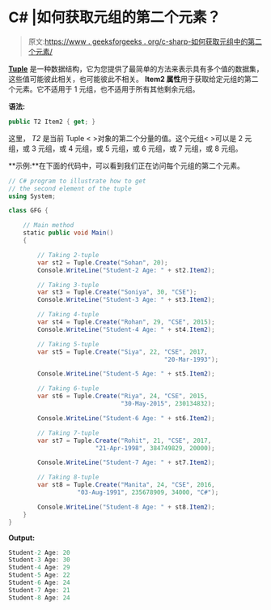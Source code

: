 # C# |如何获取元组的第二个元素？

> 原文:[https://www . geeksforgeeks . org/c-sharp-如何获取元组中的第二个元素/](https://www.geeksforgeeks.org/c-sharp-how-to-get-second-element-of-the-tuple/)

**[Tuple](https://www.geeksforgeeks.org/c-sharp-tuple/)** 是一种数据结构，它为您提供了最简单的方法来表示具有多个值的数据集，这些值可能彼此相关，也可能彼此不相关。 **Item2 属性**用于获取给定元组的第二个元素。它不适用于 1 元组，也不适用于所有其他剩余元组。

**语法:**

```cs
public T2 Item2 { get; }
```

这里， *T2* 是当前 Tuple < >对象的第二个分量的值。这个元组< >可以是 2 元组，或 3 元组，或 4 元组，或 5 元组，或 6 元组，或 7 元组，或 8 元组。

**示例:**在下面的代码中，可以看到我们正在访问每个元组的第二个元素。

```cs
// C# program to illustrate how to get 
// the second element of the tuple
using System;

class GFG {

    // Main method
    static public void Main()
    {

        // Taking 2-tuple
        var st2 = Tuple.Create("Sohan", 20);
        Console.WriteLine("Student-2 Age: " + st2.Item2);

        // Taking 3-tuple
        var st3 = Tuple.Create("Soniya", 30, "CSE");
        Console.WriteLine("Student-3 Age: " + st3.Item2);

        // Taking 4-tuple
        var st4 = Tuple.Create("Rohan", 29, "CSE", 2015);
        Console.WriteLine("Student-4 Age: " + st4.Item2);

        // Taking 5-tuple
        var st5 = Tuple.Create("Siya", 22, "CSE", 2017,
                                           "20-Mar-1993");

        Console.WriteLine("Student-5 Age: " + st5.Item2);

        // Taking 6-tuple
        var st6 = Tuple.Create("Riya", 24, "CSE", 2015,
                               "30-May-2015", 230134832);

        Console.WriteLine("Student-6 Age: " + st6.Item2);

        // Taking 7-tuple
        var st7 = Tuple.Create("Rohit", 21, "CSE", 2017, 
                        "21-Apr-1998", 384749829, 20000);

        Console.WriteLine("Student-7 Age: " + st7.Item2);

        // Taking 8-tuple
        var st8 = Tuple.Create("Manita", 24, "CSE", 2016, 
                   "03-Aug-1991", 235678909, 34000, "C#");

        Console.WriteLine("Student-8 Age: " + st8.Item2);
    }
}
```

**Output:**

```cs
Student-2 Age: 20
Student-3 Age: 30
Student-4 Age: 29
Student-5 Age: 22
Student-6 Age: 24
Student-7 Age: 21
Student-8 Age: 24

```